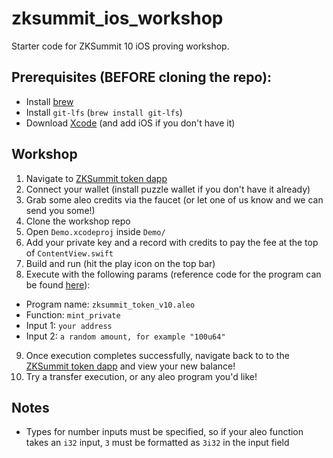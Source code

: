 # zksummit_ios_workshop
Starter code for ZKSummit 10 iOS proving workshop. 

## Prerequisites (BEFORE cloning the repo): 

- Install [brew](https://brew.sh)
- Install `git-lfs` (`brew install git-lfs`)
- Download [Xcode](https://developer.apple.com/xcode/) (and add iOS if you don't have it)
  
## Workshop 
1. Navigate to [ZKSummit token dapp](https://zksummit10.vercel.app)
2. Connect your wallet (install puzzle wallet if you don't have it already)
3. Grab some aleo credits via the faucet (or let one of us know and we can send you some!)
4. Clone the workshop repo 
5. Open `Demo.xcodeproj` inside `Demo/`
6. Add your private key and a record with credits to pay the fee at the top of `ContentView.swift`
7. Build and run (hit the play icon on the top bar) 
8. Execute with the following params (reference code for the program can be found [here](https://www.aleo.network/programs/zksummit_token_v10.aleo)):
  - Program name: `zksummit_token_v10.aleo`
  - Function: `mint_private`
  - Input 1: `your address`
  - Input 2: `a random amount, for example "100u64"`

9. Once execution completes successfully, navigate back to to the [ZKSummit token dapp](https://zksummit10.vercel.app) and view your new balance!
10. Try a transfer execution, or any aleo program you'd like!


## Notes 
- Types for number inputs must be specified, so if your aleo function takes an `i32` input, `3` must be formatted as `3i32` in the input field

